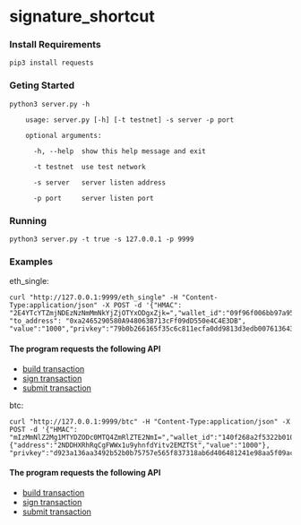 # signature_shortcut


### Install Requirements

```
pip3 install requests
```

### Geting Started

```
python3 server.py -h

    usage: server.py [-h] [-t testnet] -s server -p port

    optional arguments:

      -h, --help  show this help message and exit

      -t testnet  use test network

      -s server   server listen address

      -p port     server listen port
```

### Running

```
python3 server.py -t true -s 127.0.0.1 -p 9999
```

### Examples

eth_single:

```
curl "http://127.0.0.1:9999/eth_single" -H "Content-Type:application/json" -X POST -d '{"HMAC": "2E4YTcYTZmjNDEzNzNmMmNkYjZjOTYxODgxZjk=","wallet_id":"09f96f006bb97a95f461ab9208ebcaeb", "to_address": "0xa2465290580A948063B713cFf09dD550e4C4E3DB", "value":"1000","privkey":"79b0b266165f35c6c811ecfa0dd9813d3edb0076136435af8c8eb6ca656a634a"}'
```

#### The program requests the following API

* [build transaction](https://sectoken-dev.github.io/docs/eth.single.en.html#build-transaction)
* [sign transaction](https://sectoken-dev.github.io/docs/tools.en.html#eth-single-sign)
* [submit transaction](https://sectoken-dev.github.io/docs/eth.single.en.html#submit-transaction)

btc:

```
curl "http://127.0.0.1:9999/btc" -H "Content-Type:application/json" -X POST -d '{"HMAC": "mIzMmNlZ2Mg1MTYDZODc0MTQ4ZmRlZTE2NmI=","wallet_id":"140f268a2f5322b010990eceabf1bc40","outputs":{"address":"2NDDHXRhRqCgFWWx1u9yhnfdYitv2EMZTSt","value":"1000"}, "privkey":"d923a136aa3492b52b0b75757e565f837318ab6d406481241e98aa5f09accd62"}'
```

#### The program requests the following API

* [build transaction](https://sectoken-dev.github.io/docs/btc.en.html#build-transaction)
* [sign transaction](https://sectoken-dev.github.io/docs/tools.en.html#btc-sign)
* [submit transaction](https://sectoken-dev.github.io/docs/btc.en.html#submit-signature)

